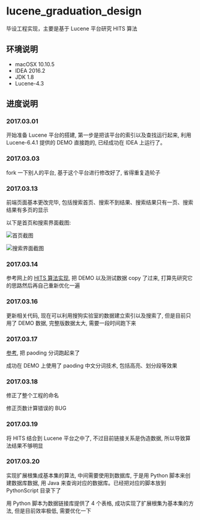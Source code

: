 # lucene_graduation_design

毕设工程实现，主要是基于 Lucene 平台研究 HITS 算法

## 环境说明

* macOSX 10.10.5
* IDEA 2016.2
* JDK 1.8
* Lucene-4.3

## 进度说明

### 2017.03.01

开始准备 Lucene 平台的搭建, 第一步是把该平台的索引以及查找运行起来, 利用 Lucene-6.4.1 提供的 DEMO 直接跑的, 已经成功在 IDEA 上运行了。

### 2017.03.03

fork 一下别人的平台, 基于这个平台进行修改好了, 省得重复造轮子

### 2017.03.13

前端页面基本更改完毕, 包括搜索首页、搜索不到结果、搜索结果只有一页、搜索结果有多页的显示

以下是首页和搜索界面截图:

![首页截图](https://github.com/L1nwatch/lucene-graduation-design/blob/master/%E6%90%9C%E7%B4%A2%E9%A6%96%E9%A1%B5-min.jpg?raw=true)

![搜索界面截图](https://github.com/L1nwatch/lucene-graduation-design/blob/master/%E6%90%9C%E7%B4%A2%E7%BB%93%E6%9E%9C-min.jpg?raw=true)

### 2017.03.14

参考网上的 [HITS 算法实现](http://blog.csdn.net/androidlushangderen/article/details/43311943#), 把 DEMO 以及测试数据 copy 了过来, 打算先研究它的思路然后再自己重新优化一遍

### 2017.03.16

更新相关代码, 现在可以利用搜狗实验室的数据建立索引以及搜索了, 但是目前只用了 DEMO 数据, 完整版数据太大, 需要一段时间跑下来

### 2017.03.17

[参考](http://git.oschina.net/zhzhenqin/paoding-analysis), 把 paoding 分词跑起来了

成功在 DEMO 上使用了 paoding 中文分词技术, 包括高亮、划分段等效果

### 2017.03.18

修正了整个工程的命名

修正页数计算错误的 BUG

### 2017.03.19

将 HITS 结合到 Lucene 平台之中了, 不过目前链接关系是伪造数据, 所以导致算法结果不够明显

### 2017.03.20

实现扩展根集成基本集的算法, 中间需要使用到数据库, 于是用 Python 脚本来创建数据库数据, 用 Java 来查询对应的数据库。已经把对应的脚本放到 PythonScript 目录下了

用 Python 脚本为数据链接库提供了 4 个表格,  成功实现了扩展根集为基本集的方法, 但是目前效率极低, 需要优化一下